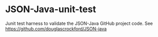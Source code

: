# JSON-Java-unit-test
Junit test harness to validate the JSON-Java GitHub project code.
See https://github.com/douglascrockford/JSON-java

